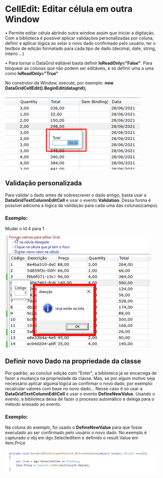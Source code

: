 # CellEdit: Editar célula em outra Window

• Permite editar célula abrindo outra window assim que iniciar a digitação. Com a biblioteca é possível aplicar validações personalizadas por coluna, definir e aplicar lógica ao 
setar o novo dado confirmado pelo usuário, ter o textbox de edição formatado para cada tipo de dado (decimal, date, string, inteiro ...)

• Para tornar o DataGrid editável basta definir **IsReadOnly="False"**. Para bloquear as colunas que não podem ser editáveis, é só definir uma a uma como **IsReadOnly="True"**

No construtor da Window, execute, por exemplo: **new DataGridCellEdit<Produto>().BeginEdit(datagrid);**
<p>
	<img src="Assets/celledit-field.PNG">
</p>

## Validação personalizada
Para validar o dado antes de sobrescrever o dado antigo, basta usar a **DataGridTextColumnEditCell** e usar o evento **Validation**. Dessa forma é possível adiciona a lógica da 
validação para cada uma das colunas(campo).

### Exemplo:
Mudar o Id 4 para 1
<p>
	<img src="Assets/celledit-validation.PNG">
</p>

## Definir novo Dado na propriedade da classe
Por padrão, ao concluir edição com "Enter", a biblioteca já se encarrega de fazer a mudança na propriedade da classe. Mas, se por algum motivo seja necessário aplicar alguma 
lógica ao confirmar o novo dado, por exemplo: recalcular valores com base no novo dado... Nesse caso é só usar a **DataGridTextColumnEditCell** e usar o evento **DefineNewValue**.
Usando o evento, a biblioteca deixa de fazer o processo automático e delega para o método anexado ao evento.

### Exemplo:
Na coluna do exemplo, foi usado o **DefineNewValue** para que fosse executado ao ser confirmado pelo usuário o novo dado. No exemplo é capturado o obj em dgv.SelectedItem e 
definido o result.Value em item.Price
<p>
	<img src="Assets/celledit-setdata.jpg">
</p>
